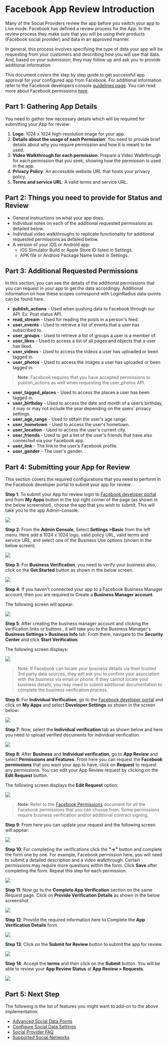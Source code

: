 # Facebook App Review Introduction

Many of the Social Providers review the app before you switch your app to Live mode. Facebook has defined a review process for the App. In the review process they make sure that you will be using their products (Facebook social provider) and data in an approved manner. 

In general, this process involves specifying the type of data your app will be requesting from your customers and describing how you will use that data. And, based on your submission, they may follow up and ask you to provide additional information.

This document covers the step by step guide to get successful app approval for your configured app from Facebook. For additional information refer to the Facebook developers console [guidelines page](https://developers.facebook.com/docs/facebook-login/review). You can read more about Facebook permissions [here](https://developers.facebook.com/docs/facebook-login/permissions/).

## Part 1: Gathering App Details

You need to gather few necessary details which will be required for submitting your App for review:

1. **Logo**: 1024 x 1024 high-resolution image for your app.
2. **Details about the usage of each Permission**: You need to provide brief details about why you require permission and how it is meant to be used.
3. **Video Walkthrough for each permission**: Prepare a Video Walkthrough for each permission that you seek, showing how the permission is used in the app.
4. **Privacy Policy**: An accessible website URL that hosts your privacy policy.
5. **Terms and service URL**: A valid terms and service URL.


## Part 2: Things you need to provide for Status and Review

- General instructions on what your app does.
- Individual notes on each of the additional requested permissions as detailed below.
- Individual video walkthroughs to replicate functionality for additional requested permissions as detailed below.
- A version of your iOS or Android app:
    - iOS Simulator Build or Apple Store ID listed in Settings.
    - APK file or Android Package Name listed in Settings.

## Part 3: Additional Requested Permissions

In this section, you can see the details of the additional permissions that you can request in your app to get the data accordingly.  Additional information on how these scopes correspond with LoginRadius data-points can be found here.

- **publish_actions** - Used when pushing data to Facebook through our API. Ex: Post status API.
- **read_stream** - Used for reading the posts in a person's feed.
- **user_events** - Used to retrieve a list of events that a user has subscribed to.
- **user_groups** - Used to retrieve a list of groups a user is a member of.
- **user_likes** - Used to access a list of all pages and objects that a user has liked.
- **user_videos** - Used to access the videos a user has uploaded or been tagged in.
- **user_photos** - Used to access the images a user has uploaded or been tagged in.

> **Note**: Facebook requires that you have accepted permissions to publish_actions as well when requesting the user_photos API.

- **user_tagged_places** - Used to access the places a user has been tagged in.
- **user_birthday** - Used to access the date and month of a user’s birthday, it may or may not include the year depending on the users' privacy settings.
- **user_age_range** - Used to obtain the user's age range.
- **user_hometown** - Used to access the user's hometown.
- **user_location** - Used to access the user's current city.
- **user_friends** - Used to get a list of the user's friends that have also connected via your Facebook app.
- **user_link** - The link to the user's Facebook profile.
- **user_gender** - The user's gender.
 
## Part 4: Submitting your App for Review

This section covers the required configurations that you need to perform in the Facebook developer portal to submit your app for review:

**Step 1**: To submit your App for review login to [Facebook developer portal](https://developers.facebook.com/) and from **My Apps** button in the top right corner of the page (as shown in the below screenshot), choose the app that you wish to submit. This will take you to the app Admin-console. 

![](https://apidocs.lrcontent.com/images/1_319665ebb2cb833e2c3.90099713.png)


**Step 2**: From the **Admin Console**, Select **Settings >Basic** from the left menu. Here add a 1024 x 1024 logo, valid policy URL, valid terms and service URL, and select one of the Business Use options (shown in the below screen).

![](https://apidocs.lrcontent.com/images/2_101385ebb2cc83e7647.37706824.png)

**Step 3**: For **Business Verification**, you need to verify your business also, click on the **Get Started** button as shown in the below screen.


![](https://apidocs.lrcontent.com/images/3_14835ebb2cd6bd6843.94551011.png)

**Step 4**: If you haven't connected your app to a Facebook Business Manager account, then you are required to Create a **Business Manager account**.

The following screen will appear:

![](https://apidocs.lrcontent.com/images/4_65265ebb2ce60a1a52.63540196.png)


**Step 5**: After creating the business manager account and clicking the verification links or buttons , it will take you to the Business Manager's **Business Settings > Business Info** tab. From there, navigate to the **Security Center** and click **Start Verification**.

The following screen displays:

![](https://apidocs.lrcontent.com/images/5_141485ebb2cf552a081.72957508.png)

> Note: If Facebook can locate your business details via their trusted 3rd party data sources, they will ask you to confirm your association with the business via email or phone. If they cannot locate your business details, you may need to submit additional documentation to complete the business verification process.



**Step 6**: For **Individual Verification**, go to the [Facebook developer portal](https://developers.facebook.com/)  and click on **My Apps** and select **Developer Settings** as shown in the screen below:

![](https://apidocs.lrcontent.com/images/6_266885ebb2d07c94ae7.52423745.png)

**Step 7**: Now, select the **Individual verification** tab as shown below and here you need to upload verified documents for individual verification. 

![](https://apidocs.lrcontent.com/images/7_142255ebb2d1a78ba46.49881797.png)


**Step 8**: After **Business** and **Individual verification**, go to **App Review** and select **Permissions and Features**. From here you can request the **Facebook permissions** that you want your app to have, click on **Request** to request any permissions. You can edit your App Review request by clicking on the **Edit Request** button. 

The following screen displays the **Edit Request** option:

![](https://apidocs.lrcontent.com/images/8_243845ebb2d29aea338.40549187.png)

> **Note**: Refer to the [Facebook Permissions](https://developers.facebook.com/docs/facebook-login/permissions/) document for all the Facebook permissions that you can choose from. 
Some permissions require business verification and/or additional contract signing.

**Step 9**: From here you can update your request and the following screen will appear:

![](https://apidocs.lrcontent.com/images/9_127955ebb2d3acb0c05.42677696.png)

**Step 10**: For completing the verifications click the **"→"** button and complete the form one by one. For example, Facebook permission here, you will need to submit a detailed description and a video walkthrough. Certain permissions may require more questions within the form. Click **Save** after completing the form. Repeat this step for each permission.

![](https://apidocs.lrcontent.com/images/10_318465ebb2d49685652.58404201.png)

**Step 11**: Now go to the **Complete App Verification** section on the same Request page. Click on **Provide Verification Details** as shown in the below screenshot.

![](https://apidocs.lrcontent.com/images/11_137025ebb2d58b87b75.71151774.png)

**Step 12**: Provide the required information here to Complete the **App Verification Details** form. 

![](https://apidocs.lrcontent.com/images/12_246905ebb2d6ba6cbe9.93767807.png)

**Step 13**: Click on the **Submit for Review** button to submit the app for review.
 
![](https://apidocs.lrcontent.com/images/13_159905ebb2d7ca229d2.34344081.png)

**Step 14**: Accept the **terms** and then click on the **Submit** button. You will be able to review your **App Review Status** at **App Review > Requests**.

![](https://apidocs.lrcontent.com/images/14_89575ebb2d91c73600.74260622.png)

## Part 5: Next Step

The following is the list of features you might want to add-on to the above implementation:

- [Advanced Social Data Points](https://www.loginradius.com/legacy/docs/api/v2/admin-console/social-provider/advanced-social-data-points/)
- [Configure Social Data Settings](https://www.loginradius.com/legacy/docs/api/v2/admin-console/social-provider/advanced-social-data-points/)
- [Social Provider FAQ](https://www.loginradius.com/legacy/docs/api/v2/admin-console/social-provider/social-provider-faqs/)
- [Supported Social Networks](https://www.loginradius.com/legacy/docs/api/v2/admin-console/social-provider/supported-social-networks/)

 
 
 

